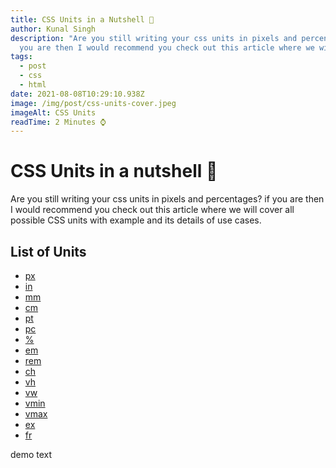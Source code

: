 ```yaml
---
title: CSS Units in a Nutshell 🐚
author: Kunal Singh
description: "Are you still writing your css units in pixels and percentages? if
  you are then I would recommend you check out this article where we will "
tags:
  - post
  - css
  - html
date: 2021-08-08T10:29:10.938Z
image: /img/post/css-units-cover.jpeg
imageAlt: CSS Units
readTime: 2 Minutes ⌚
---
```

# CSS Units in a nutshell 🐚

Are you still writing your css units in pixels and percentages? if you are then I would recommend you check out this article where we will cover all  possible CSS units with example and its details of use cases.

## List of Units

- [px](#px)
- [in](#in)
- [mm](#mm)
- [cm](#cm)
- [pt](#pt)
- [pc](#pc)
- [%](#percentage)
- [em](#em)
- [rem](#rem)
- [ch](#ch)
- [vh](#vh)
- [vw](#vw)
- [vmin](#vmax)
- [vmax](#vmax)
- [ex](#ex)
- [fr](#fr)

 
<div id="px">
	demo text
</div>


 

